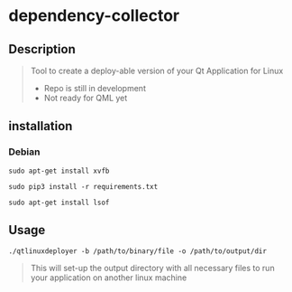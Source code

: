 # dependency-collector
## Description
> Tool to create a deploy-able version of your Qt Application for Linux
> - Repo is still in development
> - Not ready for QML yet

## installation
### Debian
`sudo apt-get install xvfb`

`sudo pip3 install -r requirements.txt`

`sudo apt-get install lsof`

## Usage
`./qtlinuxdeployer -b /path/to/binary/file -o /path/to/output/dir`
>This will set-up the output directory with all necessary files to run your application on another linux machine
